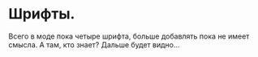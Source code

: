 # Шрифты.
Всего в моде пока четыре шрифта, больше добавлять пока не имеет смысла.
А там, кто знает? Дальше будет видно…
